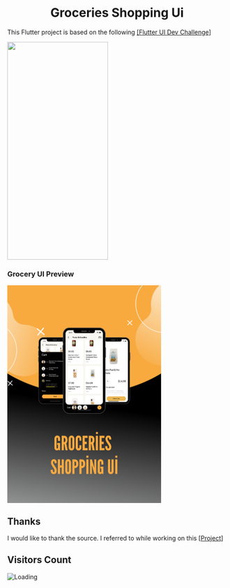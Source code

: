 <h1 align="center" id="title">Groceries Shopping Ui</h1>

This Flutter project is based on the following [[Flutter UI Dev Challenge]](https://www.flutteruidev.tech/ui-challenges/flutter-ui-challenge-15)

  
<img align=top src="https://github.com/hasankarli/groceries_shopping_ui/blob/main/app-preview.gif" width="231" height="500"/>   




### Grocery UI Preview

<img align=top src="https://github.com/hasankarli/groceries_shopping_ui/blob/main/preview.png" width="353" height="500">


## Thanks

I would like to thank the source. I referred to while working on this [[Project](https://github.com/abuanwar072/Flutter-Custom-Animation-Grocery-App)]

## Visitors Count

<img align="left" src = "https://profile-counter.glitch.me/groceries_shopping_ui/count.svg" alt ="Loading">


